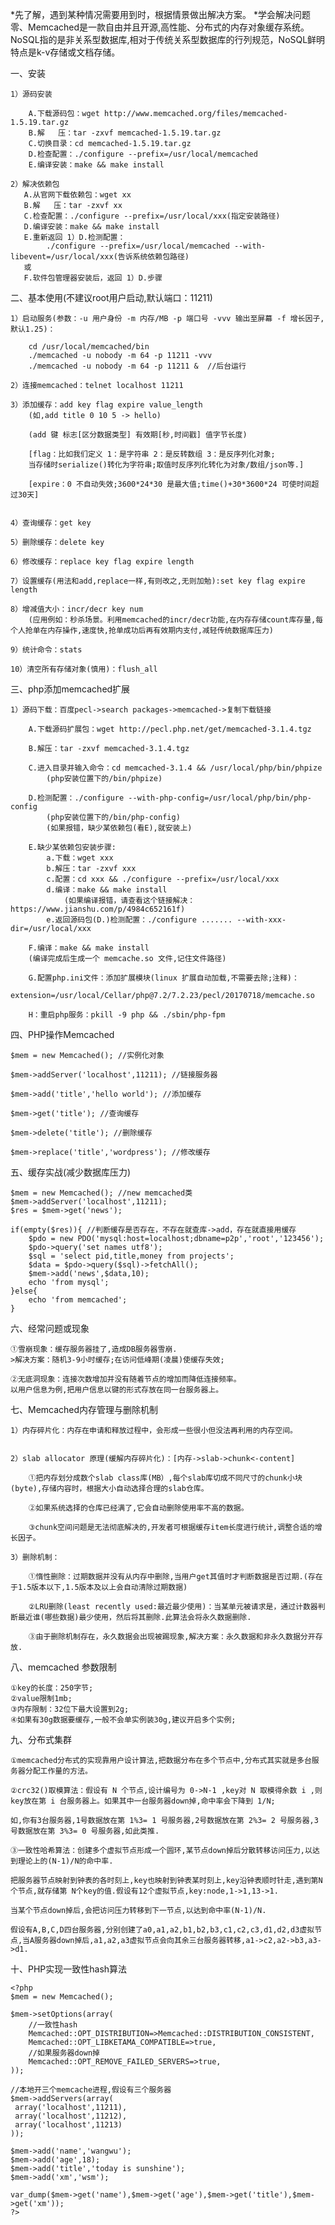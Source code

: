 *先了解，遇到某种情况需要用到时，根据情景做出解决方案。
*学会解决问题
零、Memcached是一款自由并且开源,高性能、分布式的内存对象缓存系统。
   NoSQL指的是非关系型数据库,相对于传统关系型数据库的行列规范，NoSQL鲜明特点是k-v存储或文档存储。

一、安装

	1）源码安装

		A.下载源码包：wget http://www.memcached.org/files/memcached-1.5.19.tar.gz
		B.解   压：tar -zxvf memcached-1.5.19.tar.gz
		C.切换目录：cd memcached-1.5.19.tar.gz
		D.检查配置：./configure --prefix=/usr/local/memcached
		E.编译安装：make && make install

	2）解决依赖包
	   A.从官网下载依赖包：wget xx
	   B.解   压：tar -zxvf xx
	   C.检查配置：./configure --prefix=/usr/local/xxx(指定安装路径)
	   D.编译安装：make && make install
	   E.重新返回 1）D.检测配置：
	   		./configure --prefix=/usr/local/memcached --with-libevent=/usr/local/xxx(告诉系统依赖包路径)
	   或
	   F.软件包管理器安装后，返回 1）D.步骤

二、基本使用(不建议root用户启动,默认端口：11211)

	1）启动服务(参数：-u 用户身份 -m 内存/MB -p 端口号 -vvv 输出至屏幕 -f 增长因子,默认1.25)：

		cd /usr/local/memcached/bin 
		./memcached -u nobody -m 64 -p 11211 -vvv
		./memcached -u nobody -m 64 -p 11211 &  //后台运行

	2）连接memcached：telnet localhost 11211

	3）添加缓存：add key flag expire value_length
		(如,add title 0 10 5 -> hello)

		(add 键 标志[区分数据类型] 有效期[秒,时间戳] 值字节长度)

		[flag：比如我们定义 1：是字符串 2：是反转数组 3：是反序列化对象;
		当存储时serialize()转化为字符串;取值时反序列化转化为对象/数组/json等.]

		[expire：0 不自动失效;3600*24*30 是最大值;time()+30*3600*24 可使时间超过30天]
			 

	4）查询缓存：get key
			   
	5）删除缓存：delete key	

	6）修改缓存：replace key flag expire length

	7）设置缓存(用法和add,replace一样,有则改之,无则加勉):set key flag expire length

	8）增减值大小：incr/decr key num 
		(应用例如：秒杀场景。利用memcached的incr/decr功能,在内存存储count库存量,每个人抢单在内存操作,速度快,抢单成功后再有效期内支付,减轻传统数据库压力)

	9）统计命令：stats 

	10）清空所有存储对象(慎用)：flush_all

三、php添加memcached扩展

	1）源码下载：百度pecl->search packages->memcached->复制下载链接

		A.下载源码扩展包：wget http://pecl.php.net/get/memcached-3.1.4.tgz

		B.解压：tar -zxvf memcached-3.1.4.tgz  

		C.进入目录并输入命令：cd memcached-3.1.4 && /usr/local/php/bin/phpize
			(php安装位置下的/bin/phpize)

		D.检测配置：./configure --with-php-config=/usr/local/php/bin/php-config
			(php安装位置下的/bin/php-config)
			(如果报错，缺少某依赖包(看E),就安装上)

		E.缺少某依赖包安装步骤:
			a.下载：wget xxx
			b.解压：tar -zxvf xxx
			c.配置：cd xxx && ./configure --prefix=/usr/local/xxx
			d.编译：make && make install
				(如果编译报错，请查看这个链接解决：https://www.jianshu.com/p/4984c652161f)
			e.返回源码包(D.)检测配置：./configure ....... --with-xxx-dir=/usr/local/xxx 

		F.编译：make && make install
		(编译完成后生成一个 memcache.so 文件,记住文件路径)

		G.配置php.ini文件：添加扩展模块(linux 扩展自动加载,不需要去除;注释)：
			extension=/usr/local/Cellar/php@7.2/7.2.23/pecl/20170718/memcache.so

		H：重启php服务：pkill -9 php && ./sbin/php-fpm

四、PHP操作Memcached
	
	$mem = new Memcached(); //实例化对象
	
	$mem->addServer('localhost',11211); //链接服务器
	
	$mem->add('title','hello world'); //添加缓存

	$mem->get('title'); //查询缓存

	$mem->delete('title'); //删除缓存

	$mem->replace('title','wordpress'); //修改缓存


五、缓存实战(减少数据库压力)

	$mem = new Memcached(); //new memcached类
	$mem->addServer('localhost',11211);
	$res = $mem->get('news');

	if(empty($res)){ //判断缓存是否存在，不存在就查库->add，存在就直接用缓存
		$pdo = new PDO('mysql:host=localhost;dbname=p2p','root','123456');
		$pdo->query('set names utf8');
		$sql = 'select pid,title,money from projects';
		$data = $pdo->query($sql)->fetchAll();
		$mem->add('news',$data,10);
		echo 'from mysql';
	}else{
		echo 'from memcached';
	}


六、经常问题或现象

	①雪崩现象：缓存服务器挂了,造成DB服务器雪崩.
	>解决方案：随机3-9小时缓存;在访问低峰期(凌晨)使缓存失效;

	②无底洞现象：连接次数增加并没有随着节点的增加而降低连接频率。
	以用户信息为例,把用户信息以键的形式存放在同一台服务器上。

七、Memcached内存管理与删除机制

	1）内存碎片化：内存在申请和释放过程中，会形成一些很小但没法再利用的内存空间。

		
	2）slab allocator 原理(缓解内存碎片化)：[内存->slab->chunk<-content]

		①把内存划分成数个slab class库(MB）,每个slab库切成不同尺寸的chunk小块(byte),存储内容时，根据大小自动选择合理的slab仓库。

		②如果系统选择的仓库已经满了,它会自动删除使用率不高的数据。

		③chunk空间问题是无法彻底解决的,开发者可根据缓存item长度进行统计,调整合适的增长因子。

	3）删除机制：

		①惰性删除：过期数据并没有从内存中删除,当用户get其值时才判断数据是否过期.(存在于1.5版本以下,1.5版本及以上会自动清除过期数据)

		②LRU删除(least recently used:最近最少使用)：当某单元被请求是，通过计数器判断最近谁(哪些数据)最少使用，然后将其删除.此算法会将永久数据删除.
		
		③由于删除机制存在，永久数据会出现被踢现象,解决方案：永久数据和非永久数据分开存放.

八、memcached 参数限制

	①key的长度：250字节;
	②value限制1mb;
	③内存限制：32位下最大设置到2g;
	④如果有30g数据要缓存,一般不会单实例装30g,建议开启多个实例;

九、分布式集群

	①memcached分布式的实现靠用户设计算法,把数据分布在多个节点中,分布式其实就是多台服务器分配工作量的方法。
	
	②crc32()取模算法：假设有 N 个节点,设计编号为 0->N-1 ,key对 N 取模得余数 i ,则key放在第 i 台服务器上。如果其中一台服务器down掉,命中率会下降到 1/N;

	如,你有3台服务器,1号数据放在第 1%3= 1 号服务器,2号数据放在第 2%3= 2 号服务器,3号数据放在第 3%3= 0 号服务器,如此类推.
	
	③一致性哈希算法：创建多个虚拟节点形成一个圆环,某节点down掉后分散转移访问压力,以达到理论上的(N-1)/N的命中率.

	把服务器节点映射到钟表的各时刻上,key也映射到钟表某时刻上,key沿钟表顺时针走,遇到第N个节点,就存储第 N个key的值.假设有12个虚拟节点,key:node,1->1,13->1.

	当某个节点down掉后,会把访问压力转移到下一节点,以达到命中率(N-1)/N.

	假设有A,B,C,D四台服务器,分别创建了a0,a1,a2,b1,b2,b3,c1,c2,c3,d1,d2,d3虚拟节点,当A服务器down掉后,a1,a2,a3虚拟节点会向其余三台服务器转移,a1->c2,a2->b3,a3->d1.

十、PHP实现一致性hash算法

	<?php
	$mem = new Memcached();

	$mem->setOptions(array(
		//一致性hash
		Memcached::OPT_DISTRIBUTION=>Memcached::DISTRIBUTION_CONSISTENT,
		Memcached::OPT_LIBKETAMA_COMPATIBLE=>true,
		//如果服务器down掉
		Memcached::OPT_REMOVE_FAILED_SERVERS=>true,
	));

	//本地开三个memcache进程,假设有三个服务器
	$mem->addServers(array(
	 array('localhost',11211),
	 array('localhost',11212),
	 array('localhost',11213)
	));

	$mem->add('name','wangwu');
	$mem->add('age',18);
	$mem->add('title','today is sunshine');
	$mem->add('xm','wsm');

	var_dump($mem->get('name'),$mem->get('age'),$mem->get('title'),$mem->get('xm'));
	?>